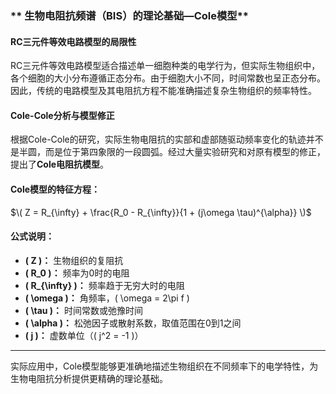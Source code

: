 ### ** 生物电阻抗频谱（BIS）的理论基础—Cole模型**

#### **RC三元件等效电路模型的局限性**
RC三元件等效电路模型适合描述单一细胞种类的电学行为，但实际生物组织中，各个细胞的大小分布遵循正态分布。由于细胞大小不同，时间常数也呈正态分布。因此，传统的电路模型及其电阻抗方程不能准确描述复杂生物组织的频率特性。

#### **Cole-Cole分析与模型修正**
根据Cole-Cole的研究，实际生物电阻抗的实部和虚部随驱动频率变化的轨迹并不是半圆，而是位于第四象限的一段圆弧。经过大量实验研究和对原有模型的修正，提出了**Cole电阻抗模型**。

#### **Cole模型的特征方程：**
$\(
Z = R_{\infty} + \frac{R_0 - R_{\infty}}{1 + (j\omega \tau)^{\alpha}}
\)$

#### **公式说明：**
- **\( Z \)：** 生物组织的复阻抗  
- **\( R_0 \)：** 频率为0时的电阻  
- **\( R_{\infty} \)：** 频率趋于无穷大时的电阻  
- **\( \omega \)：** 角频率，\( \omega = 2\pi f \)  
- **\( \tau \)：** 时间常数或弛豫时间  
- **\( \alpha \)：** 松弛因子或散射系数，取值范围在0到1之间  
- **\( j \)：** 虚数单位（\( j^2 = -1 \)）  

---

实际应用中，Cole模型能够更准确地描述生物组织在不同频率下的电学特性，为生物电阻抗分析提供更精确的理论基础。

